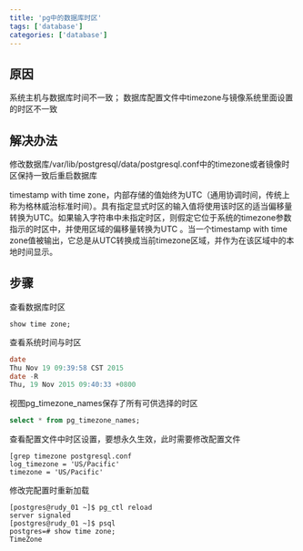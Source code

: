 ```yaml
---
title: 'pg中的数据库时区'
tags: ['database']
categories: ['database']
---
```


## 原因 
系统主机与数据库时间不一致；
数据库配置文件中timezone与镜像系统里面设置的时区不一致

## 解决办法
修改数据库/var/lib/postgresql/data/postgresql.conf中的timezone或者镜像时区保持一致后重启数据库

timestamp with time zone，内部存储的值始终为UTC（通用协调时间，传统上称为格林威治标准时间）。具有指定显式时区的输入值将使用该时区的适当偏移量转换为UTC。如果输入字符串中未指定时区，则假定它位于系统的timezone参数指示的时区中，并使用区域的偏移量转换为UTC 。当一个timestamp with time zone值被输出，它总是从UTC转换成当前timezone区域，并作为在该区域中的本地时间显示。


## 步骤
查看数据库时区
```
show time zone;
```
查看系统时间与时区
```sql
date
Thu Nov 19 09:39:58 CST 2015
date -R
Thu, 19 Nov 2015 09:40:33 +0800
```
视图pg_timezone_names保存了所有可供选择的时区
```sql
select * from pg_timezone_names;
```
查看配置文件中时区设置，要想永久生效，此时需要修改配置文件 
```
[grep timezone postgresql.conf 
log_timezone = 'US/Pacific'
timezone = 'US/Pacific'
 ```
 
修改完配置时重新加载
```
[postgres@rudy_01 ~]$ pg_ctl reload
server signaled
[postgres@rudy_01 ~]$ psql
postgres=# show time zone;     
TimeZone 
```
